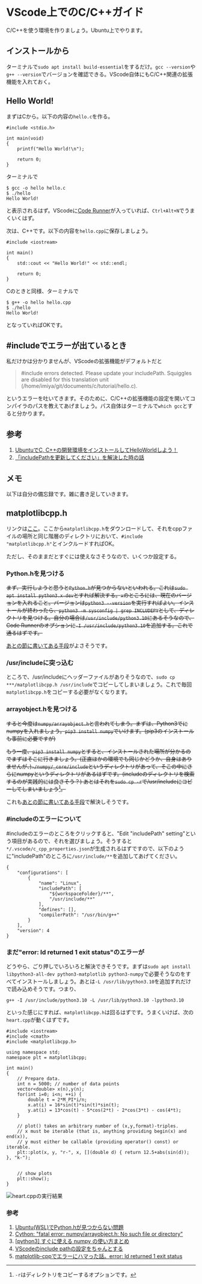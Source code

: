 # VScode上でのC/C++ガイド

C/C++を使う環境を作りましょう。Ubuntu上でやります。

## インストールから

ターミナルで`sudo apt install build-essential`をするだけ。`gcc --version`や`g++ --version`でバージョンを確認できる。VScode自体にもC/C++関連の拡張機能を入れておく。

## Hello World!

まずはCから。以下の内容の`hello.c`を作る。

```
#include <stdio.h>

int main(void)
{
    printf("Hello World!\n");

    return 0;
}
```

ターミナルで
```
$ gcc -o hello hello.c
$ ./hello
Hello World!
```
と表示されるはず。VScodeに[Code Runner](https://marketplace.visualstudio.com/items?itemName=formulahendry.code-runner)が入っていれば、`Ctrl+Alt+N`でうまくいくはず。

次は、C++です。以下の内容を`hello.cpp`に保存しましょう。

```
#include <iostream>

int main()
{
    std::cout << "Hello World!" << std::endl;

    return 0;
}
```

Cのときと同様、ターミナルで
```
$ g++ -o hello hello.cpp
$ ./hello
Hello World!
```
となっていればOKです。

## #includeでエラーが出ているとき

私だけかは分かりませんが、VScodeの拡張機能がデフォルトだと

> #include errors detected. Please update your includePath. Squiggles are disabled for this translation unit (/home/imiya/git/documents/c/tutorial/hello.c).

というエラーを吐いてきます。そのために、C/C++の拡張機能の設定を開いてコンパイラのパスを教えてあげましょう。パス自体はターミナルで`which gcc`とすると分かります。

## 参考

1. [UbuntuでC, C++の開発環境をインストールしてHelloWorldしよう！](https://qiita.com/nsd24/items/805d0b53c67a1043e819)
2. [「includePathを更新してください」を解決した時の話](https://qiita.com/__________________/items/a0c243d3b681c9dc89db)



<!-- ------------------------------------------------------------- -->
## メモ

以下は自分の備忘録です。雑に書き足していきます。

## matplotlibcpp.h

リンクは[ここ](https://github.com/lava/matplotlib-cpp)。ここから`matplotlibcpp.h`をダウンロードして、それをcppファイルの場所と同じ階層のディレクトリにおいて、`#include "matplotlibcpp.h"`とインクルードすればOK。

ただし、そのままだとすぐには使えなさそうなので、いくつか設定する。

### Python.hを見つける

~~まず、実行しようと思うと`Python.h`が見つからないといわれる。これは`sudo apt install python3.x-dev`とすれば解決する。`x`のところには、現在のバージョンを入れること。バージョンは`python3 --version`を実行すればよい。インストールが終わったら、`python3 -m sysconfig | grep INCLUDEPY`として、ディレクトリを見つける。自分の場合は`/usr/include/python3.10`にあるそうなので、Code Runnerのオプションに`-I /usr/include/python3.10`を追加する。これで通るはずです。~~

[あとの節に書いてある手段](#まだerror-ld-returned-1-exit-statusのエラーが)がよさそうです。

### /usr/includeに突っ込む

ところで、/usr/includeにヘッダーファイルがありそうなので、`sudo cp ***/matplotlibcpp.h /usr/include`でコピーしてしまいましょう。これで毎回`matplotlibcpp.h`をコピーする必要がなくなります。

### arrayobject.hを見つける

~~すると今度は`numpy/arrayobject.h`と言われてしまう。まずは、Python3でにnumpyを入れましょう。`pip3 install numpy`でいけます。(pip3のインストールも事前に必要ですが)~~

~~もう一度、`pip3 install numpy`とすると、インストールされた場所が分かるのでまずはそこに行きましょう。(正直ほかの環境でも同じかどうか、自身はありませんが、)`~/numpy/_core/include`というディレクトリがあって、そこの中にさらにnumpyというディレクトリがあるはずです。(includeのディレクトリを検索するのが実践的には良さそう？) あとはそれを`sudo cp -r`で/usr/includeにコピーしてしまいましょう[^1]。~~

[^1]: `-r`はディレクトリをコピーするオプションです。

これも[あとの節に書いてある手段](#まだerror-ld-returned-1-exit-statusのエラーが)で解決しそうです。

### #includeのエラーについて

#includeのエラーのところをクリックすると、"Edit "includePath" setting"という項目があるので、それを選びましょう。そうすると`*/.vscode/c_cpp_properties.json`が生成されるはずですので、以下のように"includePath"のところに`/usr/include/**`を追加してあげてください。

```
{
    "configurations": [
        {
            "name": "Linux",
            "includePath": [
                "${workspaceFolder}/**",
                "/usr/include/**"
            ],
            "defines": [],
            "compilerPath": "/usr/bin/g++"
        }
    ],
    "version": 4
}
```

### まだ"error: ld returned 1 exit status"のエラーが

どうやら、ごり押しでいろいろと解決できそうです。まずは`sudo apt install libpython3-all-dev python3-matplotlib python3-numpy`で必要そうなのをすべてインストールしましょう。あとは`-L /usr/lib/python3.10`を追加すれだけで読み込めそうです。つまり、
```
g++ -I /usr/include/python3.10 -L /usr/lib/python3.10 -lpython3.10
```
といった感じにすれば、`matplotlibcpp.h`は回るはずです。うまくいけば、次の`heart.cpp`が動くはずです。

```
#include <iostream>
#include <cmath>
#include <matplotlibcpp.h>

using namespace std;
namespace plt = matplotlibcpp;

int main()
{
    // Prepare data.
    int n = 5000; // number of data points
    vector<double> x(n),y(n);
    for(int i=0; i<n; ++i) {
        double t = 2*M_PI*i/n;
        x.at(i) = 16*sin(t)*sin(t)*sin(t);
        y.at(i) = 13*cos(t) - 5*cos(2*t) - 2*cos(3*t) - cos(4*t);
    }

    // plot() takes an arbitrary number of (x,y,format)-triples.
    // x must be iterable (that is, anything providing begin(x) and end(x)),
    // y must either be callable (providing operator() const) or iterable.
    plt::plot(x, y, "r-", x, [](double d) { return 12.5+abs(sin(d)); }, "k-");


    // show plots
    plt::show();
}
```

![heart.cppの実行結果](tutorial/heart.png)

### 参考

1. [Ubuntu(WSL)でPython.hが見つからない問題](https://zenn.dev/bluepost/articles/a824b2905df36f)
2. [Cython: "fatal error: numpy/arrayobject.h: No such file or directory"](https://stackoverflow.com/questions/14657375)
3. [[python3] すぐに使える numpy の使い方まとめ](https://qiita.com/saira/items/000bb3f171a516d68013)
4. [VScodeのinclude pathの設定をちゃんとする](https://qiita.com/sage-git/items/ffe463c0de05344d721b)
5. [matplotlib-cppでエラーにハマった話。error: ld returned 1 exit status](https://qiita.com/hibiki-kato/items/4c04fdcc9c14136869b3)
